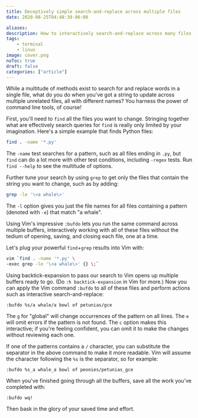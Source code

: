 ```yaml
---
title: Deceptively simple search-and-replace across multiple files
date: 2020-08-25T04:48:39-06:00

aliases:
description: How to interactively search-and-replace across many files with just two commands, thanks to Vim.
tags:
    - terminal
    - linux
image: cover.png
noToc: true
draft: false
categories: ["article"]
---
```


While a multitude of methods exist to search for and replace words in a single file, what do you do when you've got a string to update across multiple unrelated files, all with different names? You harness the power of command line tools, of course!

First, you'll need to `find` all the files you want to change. Stringing together what are effectively search queries for `find` is really only limited by your imagination. Here's a simple example that finds Python files:

```sh
find . -name '*.py'
```

The `-name` test searches for a pattern, such as all files ending in `.py`, but `find` can do a lot more with other test conditions, including `-regex` tests. Run `find --help` to see the multitude of options.

Further tune your search by using `grep` to get only the files that contain the string you want to change, such as by adding:

```sh
grep -le '\<a whale\>'
```

The `-l` option gives you just the file names for all files containing a pattern (denoted with `-e`) that match "a whale".

Using Vim's impressive `:bufdo` lets you run the same command across multiple buffers, interactively working with all of these files without the tedium of opening, saving, and closing each file, one at a time.

Let's plug your powerful `find`+`grep` results into Vim with:

```sh
vim `find . -name '*.py' \
-exec grep -le '\<a whale\>' {} \;`
```

Using backtick-expansion to pass our search to Vim opens up multiple buffers ready to go. (Do `:h backtick-expansion` in Vim for more.) Now you can apply the Vim command `:bufdo` to all of these files and perform actions such as interactive search-and-replace:

```vim
:bufdo %s/a whale/a bowl of petunias/gce
```

The `g` for "global" will change occurrences of the pattern on all lines. The `e` will omit errors if the pattern is not found. The `c` option makes this interactive; if you're feeling confident, you can omit it to make the changes without reviewing each one.

If one of the patterns contains a `/` character, you can substitute the separator in the above command to make it more readable. Vim will assume the character following the `%s` is the separator, so for example:

```vim
:bufdo %s_a whale_a bowl of peonies/petunias_gce
```

When you've finished going through all the buffers, save all the work you've completed with:

```vim
:bufdo wq!
```

Then bask in the glory of your saved time and effort.
